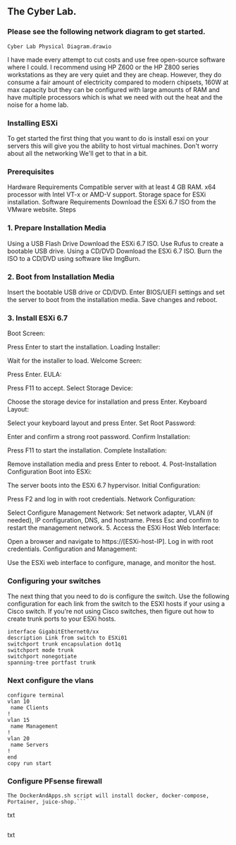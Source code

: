 ## The Cyber Lab. 

### Please see the following network diagram to get started. 
`Cyber Lab Physical Diagram.drawio`

I have made every attempt to cut costs and use free open-source software where I could.
I recommend using HP Z600 or the HP Z800 series workstations as they are very quiet and they are cheap. However, they do consume a fair amount of electricity compared to modern chipsets, 160W at max capacity but they can be configured with large amounts of RAM and have multiple processors which is what we need with out the heat and the noise for a home lab. 

### Installing ESXi
To get started the first thing that you want to do is install esxi on your servers this will give you the ability to host virtual machines.
Don't worry about all the networking We'll get to that in a bit.

### Prerequisites
Hardware Requirements
Compatible server with at least 4 GB RAM.
x64 processor with Intel VT-x or AMD-V support.
Storage space for ESXi installation.
Software Requirements
Download the ESXi 6.7 ISO from the VMware website.
Steps
### 1. Prepare Installation Media
Using a USB Flash Drive
Download the ESXi 6.7 ISO.
Use Rufus to create a bootable USB drive.
Using a CD/DVD
Download the ESXi 6.7 ISO.
Burn the ISO to a CD/DVD using software like ImgBurn.
### 2. Boot from Installation Media
Insert the bootable USB drive or CD/DVD.
Enter BIOS/UEFI settings and set the server to boot from the installation media.
Save changes and reboot.
### 3. Install ESXi 6.7
Boot Screen:

Press Enter to start the installation.
Loading Installer:

Wait for the installer to load.
Welcome Screen:

Press Enter.
EULA:

Press F11 to accept.
Select Storage Device:

Choose the storage device for installation and press Enter.
Keyboard Layout:

Select your keyboard layout and press Enter.
Set Root Password:

Enter and confirm a strong root password.
Confirm Installation:

Press F11 to start the installation.
Complete Installation:

Remove installation media and press Enter to reboot.
4. Post-Installation Configuration
Boot into ESXi:

The server boots into the ESXi 6.7 hypervisor.
Initial Configuration:

Press F2 and log in with root credentials.
Network Configuration:

Select Configure Management Network:
Set network adapter, VLAN (if needed), IP configuration, DNS, and hostname.
Press Esc and confirm to restart the management network.
5. Access the ESXi Host
Web Interface:

Open a browser and navigate to https://[ESXi-host-IP].
Log in with root credentials.
Configuration and Management:

Use the ESXi web interface to configure, manage, and monitor the host.


### Configuring your switches
The next thing that you need to do is configure the switch. Use the following configuration for each link from the switch to the ESXI hosts if your using a Cisco switch. If you're not using Cisco switches, then figure out how to create trunk ports to your ESXi hosts.

```
interface GigabitEthernet0/xx
description Link from switch to ESXi01 
switchport trunk encapsulation dot1q
switchport mode trunk
switchport nonegotiate
spanning-tree portfast trunk
```
### Next configure the vlans 
```
configure terminal
vlan 10
 name Clients
!
vlan 15
 name Management
!
vlan 20
 name Servers
!
end
copy run start
```
### Configure PFsense firewall
```
The DockerAndApps.sh script will install docker, docker-compose, Portainer, juice-shop.```

```
txt
```

```
txt
```
